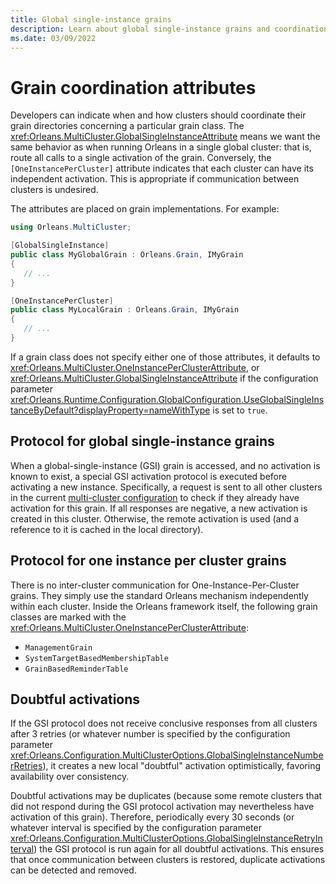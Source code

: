 ```yaml
---
title: Global single-instance grains
description: Learn about global single-instance grains and coordination attributes in .NET Orleans.
ms.date: 03/09/2022
---
```


# Grain coordination attributes

Developers can indicate when and how clusters should coordinate their grain directories concerning a particular grain class. The <xref:Orleans.MultiCluster.GlobalSingleInstanceAttribute> means we want the same behavior as when running Orleans in a single global cluster: that is, route all calls to a single activation of the grain. Conversely, the `[OneInstancePerCluster]` attribute indicates that each cluster can have its independent activation. This is appropriate if communication between clusters is undesired.

The attributes are placed on grain implementations. For example:

```csharp
using Orleans.MultiCluster;

[GlobalSingleInstance]
public class MyGlobalGrain : Orleans.Grain, IMyGrain
{
   // ...
}

[OneInstancePerCluster]
public class MyLocalGrain : Orleans.Grain, IMyGrain
{
   // ...
}
```

If a grain class does not specify either one of those attributes, it defaults to <xref:Orleans.MultiCluster.OneInstancePerClusterAttribute>, or <xref:Orleans.MultiCluster.GlobalSingleInstanceAttribute> if the  configuration parameter <xref:Orleans.Runtime.Configuration.GlobalConfiguration.UseGlobalSingleInstanceByDefault?displayProperty=nameWithType> is set to `true`.

## Protocol for global single-instance grains

When a global-single-instance (GSI) grain is accessed, and no activation is known to exist, a special GSI activation protocol is executed before activating a new instance. Specifically, a request is sent to all other clusters in the current [multi-cluster configuration](multi-cluster-configuration.md) to check if they already have activation for this grain. If all responses are negative, a new activation is created in this cluster. Otherwise, the remote activation is used (and a reference to it is cached in the local directory).

## Protocol for one instance per cluster grains

There is no inter-cluster communication for One-Instance-Per-Cluster grains. They simply use the standard Orleans mechanism independently within each cluster. Inside the Orleans framework itself, the following grain classes are marked with the <xref:Orleans.MultiCluster.OneInstancePerClusterAttribute>:

- `ManagementGrain`
- `SystemTargetBasedMembershipTable`
- `GrainBasedReminderTable`

## Doubtful activations

If the GSI protocol does not receive conclusive responses from all clusters after 3 retries (or whatever number is specified by the configuration parameter <xref:Orleans.Configuration.MultiClusterOptions.GlobalSingleInstanceNumberRetries>), it creates a new local "doubtful" activation optimistically, favoring availability over consistency.

Doubtful activations may be duplicates (because some remote clusters that did not respond during the GSI protocol activation may nevertheless have activation of this grain). Therefore, periodically every 30 seconds (or whatever interval is specified by the configuration parameter <xref:Orleans.Configuration.MultiClusterOptions.GlobalSingleInstanceRetryInterval>) the GSI protocol is run again for all doubtful activations. This ensures that once communication between clusters is restored, duplicate activations can be detected and removed.

